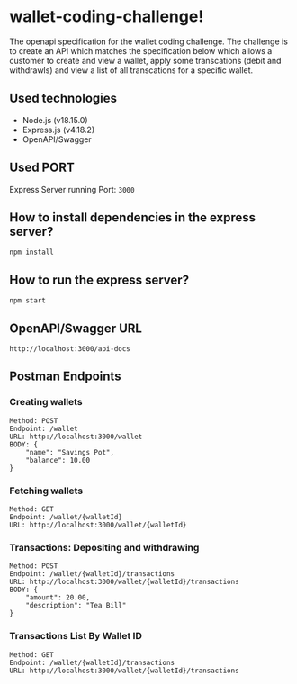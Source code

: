 # wallet-coding-challenge!
The openapi specification for the wallet coding challenge. The challenge is to create an API which matches the specification below which allows a customer to create and view a wallet, apply some transcations (debit and withdrawls) and view a list of all transcations for a specific wallet.

## Used technologies
- Node.js (v18.15.0)
- Express.js (v4.18.2)
- OpenAPI/Swagger

## Used PORT
Express Server running Port: ```3000```

## How to install dependencies in the express server?
`npm install`

## How to run the express server?
`npm start`


## OpenAPI/Swagger URL
`http://localhost:3000/api-docs`


## Postman Endpoints

### Creating wallets
```
Method: POST
Endpoint: /wallet
URL: http://localhost:3000/wallet
BODY: {
    "name": "Savings Pot",
    "balance": 10.00
}
```

### Fetching wallets
```
Method: GET
Endpoint: /wallet/{walletId}
URL: http://localhost:3000/wallet/{walletId}
```

### Transactions: Depositing and withdrawing
```
Method: POST
Endpoint: /wallet/{walletId}/transactions
URL: http://localhost:3000/wallet/{walletId}/transactions
BODY: {
    "amount": 20.00,
    "description": "Tea Bill"
}
```

### Transactions List By Wallet ID
```
Method: GET
Endpoint: /wallet/{walletId}/transactions
URL: http://localhost:3000/wallet/{walletId}/transactions
```

